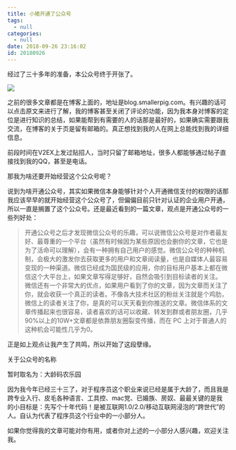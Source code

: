 ```yaml
---
title: 小猪开通了公众号
tags:
  - null
categories:
  - null
date: 2018-09-26 23:16:02
id: 20180926
---
```

经过了三十多年的准备，本公众号终于开张了。

![](https://ws3.sinaimg.cn/large/006tNc79gy1fvncq55vq9j30ku1123ze.jpg)

<!-- more -->


之前的很多文章都是在博客上面的，地址是blog.smallerpig.com。有兴趣的话可以点击原文来进行了解，我的博客甚至关闭了评论的功能，因为我本身对博客的定位是进行知识的总结，如果能帮到有需要的人的话那是最好的，如果确实需要跟我交流，在博客的关于页是留有邮箱的。真正想找到我的人在网上总能找到我的详细信息。



前段时间在V2EX上发过贴招人，当时只留了邮箱地址，很多人都能够通过帖子直接找到我的QQ，甚至是电话。



那我为啥还要开始经营这个公众号呢？



说到为啥开通公众号，其实如果微信本身能够针对个人开通微信支付的权限的话那我应该早早的就开始经营这个公众号了，但偏偏目前只针对认证的企业用户开通，所以一直是搁置了这个公众号。还是最近看到的一篇文章，观点是开通公众号的一些列好处：

>开通公众号之后才发现微信公众号的乐趣，可以说微信公众号是对作者最友好、最尊重的一个平台（虽然有时候因为某些原因也会删你的文章，它也是为了活命可以理解），会有一种拥有自己用户的感觉。微信公众号的种种机制，会极大的激发你去获取更多的用户和文章阅读量，也是自媒体人最容易变现的一种渠道。微信已经成为国民级的应用，你的目标用户基本上都在微信这个大平台上，如果文章写得足够好，自然会吸引到目标读者的关注。
>微信还有一个非常大的优点，如果用户看到了你的文章，因为文章而关注了你，就会收获一个真正的读者。不像各大技术社区的粉丝关注就是个鸡肋，微信上的读者关注了你，是真的可以天天看到你推送的文章。微信体系的文章传播起来也很容易，读者喜欢的话可以收藏、转发到群或者朋友圈，几乎90%以上的10W+文章都是依靠朋友圈裂变传播，而在 PC 上对于普通人的这种机会可能性几乎为0。



正是如上观点让我产生了共鸣，所以开始了这段孽缘。



关于公众号的名称



暂时取名为：大龄码农乐园



因为我今年已经三十三了，对于程序员这个职业来说已经是属于大龄了，而且我是跨专业入行、皮毛各种语言、工具控、mac党、已婚族、房奴、最最关键的是我的小目标是：先写个十年代码！是被互联网1.0/2.0/移动互联网浸泡的“跨世代”的人。自认为代表了程序员这个行业中的一小部分人。





如果你觉得我的文章可能对你有用，或者你对上述的一小部分人感兴趣，欢迎关注我。



